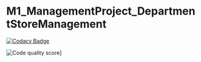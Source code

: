 # M1_ManagementProject_DepartmentStoreManagement





[![Codacy Badge](https://app.codacy.com/project/badge/Grade/fe056e8dda5748ffb8170af3ba408ec3)](https://www.codacy.com/gh/anjani321213/M1_ManagementProject_DepartmentStoreManagement/dashboard?utm_source=github.com&amp;utm_medium=referral&amp;utm_content=anjani321213/M1_ManagementProject_DepartmentStoreManagement&amp;utm_campaign=Badge_Grade)


![Code quality score](https://api.codiga.io/project/29934/score/svg)]

